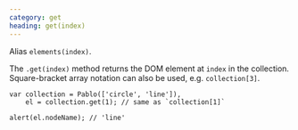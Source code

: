 ```yaml
--- 
category: get
heading: get(index)
---
```


Alias `elements(index)`.

The `.get(index)` method returns the DOM element at `index` in the collection. Square-bracket array notation can also be used, e.g. `collection[3]`.

    var collection = Pablo(['circle', 'line']),
        el = collection.get(1); // same as `collection[1]`
    
    alert(el.nodeName); // 'line'
